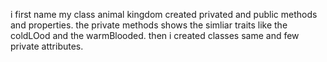 i first name my class animal kingdom
created privated and public methods and properties. the private methods shows the simliar traits like the coldLOod and the warmBlooded.
then i created classes same and few private attributes.